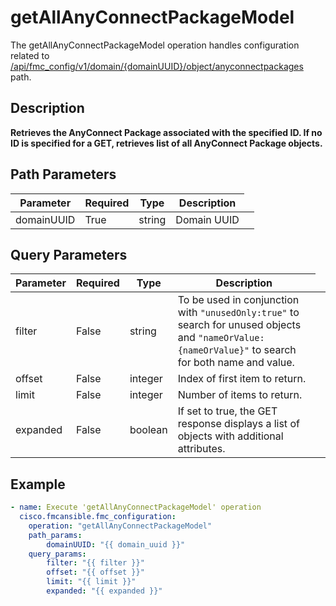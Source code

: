 # getAllAnyConnectPackageModel

The getAllAnyConnectPackageModel operation handles configuration related to [/api/fmc_config/v1/domain/{domainUUID}/object/anyconnectpackages](/paths//api/fmc_config/v1/domain/{domain_uuid}/object/anyconnectpackages.md) path.&nbsp;
## Description
**Retrieves the AnyConnect Package associated with the specified ID. If no ID is specified for a GET, retrieves list of all AnyConnect Package objects.**

## Path Parameters
| Parameter | Required | Type | Description |
| --------- | -------- | ---- | ----------- |
| domainUUID | True | string <td colspan=3> Domain UUID |

## Query Parameters
| Parameter | Required | Type | Description |
| --------- | -------- | ---- | ----------- |
| filter | False | string <td colspan=3> To be used in conjunction with <code>"unusedOnly:true"</code> to search for unused objects and <code>"nameOrValue:{nameOrValue}"</code> to search for both name and value. |
| offset | False | integer <td colspan=3> Index of first item to return. |
| limit | False | integer <td colspan=3> Number of items to return. |
| expanded | False | boolean <td colspan=3> If set to true, the GET response displays a list of objects with additional attributes. |

## Example
```yaml
- name: Execute 'getAllAnyConnectPackageModel' operation
  cisco.fmcansible.fmc_configuration:
    operation: "getAllAnyConnectPackageModel"
    path_params:
        domainUUID: "{{ domain_uuid }}"
    query_params:
        filter: "{{ filter }}"
        offset: "{{ offset }}"
        limit: "{{ limit }}"
        expanded: "{{ expanded }}"

```